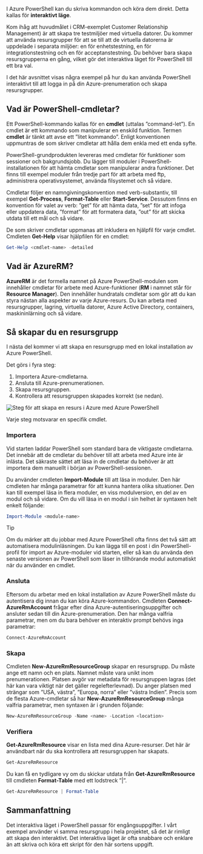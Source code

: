 I Azure PowerShell kan du skriva kommandon och köra dem direkt. Detta kallas för **interaktivt läge**.

Kom ihåg att huvudmålet i CRM-exemplet Customer Relationship Management) är att skapa tre testmiljöer med virtuella datorer. Du kommer att använda resursgrupper för att se till att de virtuella datorerna är uppdelade i separata miljöer: en för enhetstestning, en för integrationstestning och en för acceptanstestning. Du behöver bara skapa resursgrupperna en gång, vilket gör det interaktiva läget för PowerShell till ett bra val.

I det här avsnittet visas några exempel på hur du kan använda PowerShell interaktivt till att logga in på din Azure-prenumeration och skapa resursgrupper.

## <a name="what-are-powershell-cmdlets"></a>Vad är PowerShell-cmdletar?
Ett PowerShell-kommando kallas för en **cmdlet** (uttalas ”command-let”). En cmdlet är ett kommando som manipulerar en enskild funktion. Termen **cmdlet** är tänkt att avse ett ”litet kommando”. Enligt konventionen uppmuntras de som skriver cmdletar att hålla dem enkla med ett enda syfte.

PowerShell-grundprodukten levereras med cmdletar för funktioner som sessioner och bakgrundsjobb. Du lägger till moduler i PowerShell-installationen för att hämta cmdletar som manipulerar andra funktioner. Det finns till exempel moduler från tredje part för att arbeta med ftp, administrera operativsystemet, använda filsystemet och så vidare.

Cmdletar följer en namngivningskonvention med verb-substantiv, till exempel **Get-Process**, **Format-Table** eller **Start-Service**. Dessutom finns en konvention för valet av verb: ”get” för att hämta data, ”set” för att infoga eller uppdatera data, ”format” för att formatera data, ”out” för att skicka utdata till ett mål och så vidare.

De som skriver cmdletar uppmanas att inkludera en hjälpfil för varje cmdlet. Cmdleten **Get-Help** visar hjälpfilen för en cmdlet:

```powershell
Get-Help <cmdlet-name> -detailed
```

## <a name="what-is-azurerm"></a>Vad är AzureRM?
**AzureRM** är det formella namnet på Azure PowerShell-modulen som innehåller cmdletar för arbete med Azure-funktioner (**RM** i namnet står för **Resource Manager**). Den innehåller hundratals cmdletar som gör att du kan styra nästan alla aspekter av varje Azure-resurs. Du kan arbeta med resursgrupper, lagring, virtuella datorer, Azure Active Directory, containers, maskininlärning och så vidare.

## <a name="how-to-create-a-resource-group"></a>Så skapar du en resursgrupp
I nästa del kommer vi att skapa en resursgrupp med en lokal installation av Azure PowerShell. 

Det görs i fyra steg: 
1. Importera Azure-cmdletarna.
1. Ansluta till Azure-prenumerationen.
1. Skapa resursgruppen.
1. Kontrollera att resursgruppen skapades korrekt (se nedan).

![Steg för att skapa en resurs i Azure med Azure PowerShell](../media/5-create-resource-overview.png)

Varje steg motsvarar en specifik cmdlet.

### <a name="import"></a>Importera
Vid starten laddar PowerShell som standard bara de viktigaste cmdletarna. Det innebär att de cmdletar du behöver till att arbeta med Azure inte är inlästa. Det säkraste sättet att läsa in de cmdletar du behöver är att importera dem manuellt i början av PowerShell-sessionen.

Du använder cmdleten **Import-Module** till att läsa in moduler. Den här cmdleten har många parametrar för att kunna hantera olika situationer. Den kan till exempel läsa in flera moduler, en viss modulversion, en del av en modul och så vidare. Om du vill läsa in en modul i sin helhet är syntaxen helt enkelt följande:

```powershell
Import-Module <module-name>
```

> [!TIP]
> Om du märker att du jobbar med Azure PowerShell ofta finns det två sätt att automatisera modulinläsningen. Du kan lägga till en post i din PowerShell-profil för import av Azure-moduler vid starten, eller så kan du använda den senaste versionen av PowerShell som läser in tillhörande modul automatiskt när du använder en cmdlet.

### <a name="connect"></a>Ansluta
Eftersom du arbetar med en lokal installation av Azure PowerShell måste du autentisera dig innan du kan köra Azure-kommandon. Cmdleten **Connect-AzureRmAccount** frågar efter dina Azure-autentiseringsuppgifter och ansluter sedan till din Azure-prenumeration. Den har många valfria parametrar, men om du bara behöver en interaktiv prompt behövs inga parametrar:

```powershell
Connect-AzureRmAccount
```

### <a name="create"></a>Skapa
Cmdleten **New-AzureRmResourceGroup** skapar en resursgrupp. Du måste ange ett namn och en plats. Namnet måste vara unikt inom prenumerationen. Platsen avgör var metadata för resursgruppen lagras (det här kan vara viktigt när det gäller regelefterlevnad). Du anger platsen med strängar som ”USA, västra”, ”Europa, norra” eller ”västra Indien”. Precis som de flesta Azure-cmdletar så har **New-AzureRmResourceGroup** många valfria parametrar, men syntaxen är i grunden följande:

```powershell
New-AzureRmResourceGroup -Name <name> -Location <location>
```

### <a name="verify"></a>Verifiera
**Get-AzureRmResource** visar en lista med dina Azure-resurser. Det här är användbart när du ska kontrollera att resursgruppen har skapats.

```powershell
Get-AzureRmResource
```

Du kan få en tydligare vy om du skickar utdata från **Get-AzureRmResource** till cmdleten **Format-Table** med ett lodstreck ”|”.

```powershell
Get-AzureRmResource | Format-Table
```

## <a name="summary"></a>Sammanfattning
Det interaktiva läget i PowerShell passar för engångsuppgifter. I vårt exempel använder vi samma resursgrupp i hela projektet, så det är rimligt att skapa den interaktivt. Det interaktiva läget är ofta snabbare och enklare än att skriva och köra ett skript för den här sortens uppgift.
